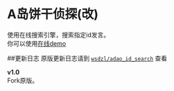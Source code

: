 # A岛饼干侦探(改)
使用在线搜索引擎，搜索指定id发言。    
你可以使用[在线demo](https://zhihaofans.com/nmb/search)    

##更新日志
原版更新日志请到 [`wsdzl/adao_id_search`](https://github.com/wsdzl/adao_id_search) 查看

**v1.0**    
Fork原版。
